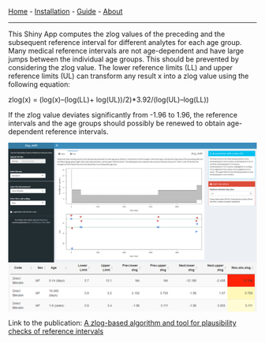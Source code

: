 [Home](./index.md) - [Installation](./install.md) - [Guide](./guide.md) - [About](./about.md)

---

This Shiny App computes the zlog values of the preceding and the subsequent reference interval for different analytes for each age group. Many medical reference intervals are not age-dependent and have large jumps between the individual age groups. This should be prevented by considering the zlog value. The lower reference limits (LL) and upper reference limits (UL) can transform any result x into a zlog value using the following equation: 

zlog(x) = (log(x)–(log(LL)+ log(UL))/2)*3.92/(log(UL)–log(LL))

If the zlog value deviates significantly from -1.96 to 1.96, the reference intervals and the age groups should possibly be renewed to obtain age-dependent reference intervals.

<img src="shiny.png" align="center"/>
<img src="shiny_table.png" align="center"/>

Link to the publication: [A zlog-based algorithm and tool for plausibility checks of reference intervals](https://www.degruyter.com/document/doi/10.1515/cclm-2022-0688/html)
